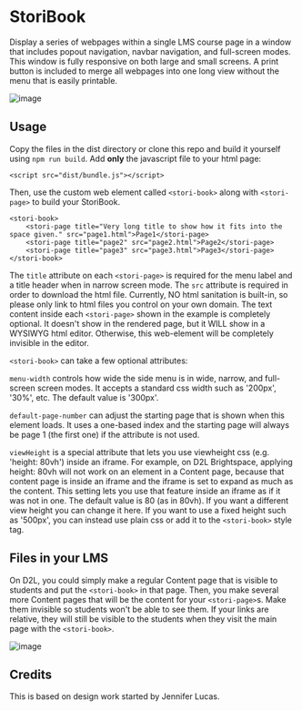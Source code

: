 # StoriBook
Display a series of webpages within a single LMS course page in a window that includes popout navigation, navbar navigation, and full-screen modes.  This window is fully responsive on both large and small screens.  A print button is included to merge all webpages into one long view without the menu that is easily printable.  

![image](https://user-images.githubusercontent.com/7821384/220493730-cc4783d5-c266-4a5f-8bd9-0578a48a5bcf.png)

## Usage ##
Copy the files in the dist directory or clone this repo and build it yourself using `npm run build`.  Add **only** the javascript file to your html page:
```
<script src="dist/bundle.js"></script>
```
Then, use the custom web element called `<stori-book>` along with `<stori-page>` to build your StoriBook.
```
<stori-book>
    <stori-page title="Very long title to show how it fits into the space given." src="page1.html">Page1</stori-page>
    <stori-page title="page2" src="page2.html">Page2</stori-page>	
    <stori-page title="page3" src="page3.html">Page3</stori-page>
</stori-book>
```
The `title` attribute on each `<stori-page>` is required for the menu label and a title header when in narrow screen mode.  The `src` attribute is required in order to download the html file.  Currently, NO html sanitation is built-in, so please only link to html files you control on your own domain.  The text content inside each `<stori-page>` shown in the example is completely optional.  It doesn't show in the rendered page, but it WILL show in a WYSIWYG html editor.  Otherwise, this web-element will be completely invisible in the editor.  

`<stori-book>` can take a few optional attributes:  

`menu-width` controls how wide the side menu is in wide, narrow, and full-screen screen modes.  It accepts a standard css width such as '200px', '30%', etc.  The default value is '300px'. 

`default-page-number` can adjust the starting page that is shown when this element loads.  It uses a one-based index and the starting page will always be page 1 (the first one) if the attribute is not used.

`viewHeight` is a special attribute that lets you use viewheight css (e.g. 'height: 80vh') inside an iframe.  For example, on D2L Brightspace, applying height: 80vh will not work on an element in a Content page, because that content page is inside an iframe and the iframe is set to expand as much as the content.  This setting lets you use that feature inside an iframe as if it was not in one.  The default value is 80 (as in 80vh).  If you want a different view height you can change it here.  If you want to use a fixed height such as '500px', you can instead use plain css or add it to the `<stori-book>` style tag.

## Files in your LMS ##

On D2L, you could simply make a regular Content page that is visible to students and put the `<stori-book>` in that page.  Then, you make several more Content pages that will be the content for your `<stori-page>`s.  Make them invisible so students won't be able to see them.  If your links are relative, they will still be visible to the students when they visit the main page with the `<stori-book>`.

![image](https://user-images.githubusercontent.com/7821384/220493796-aab4f184-d6dc-4ceb-a307-5940d60f6f1d.png)


## Credits ##
This is based on design work started by Jennifer Lucas.

